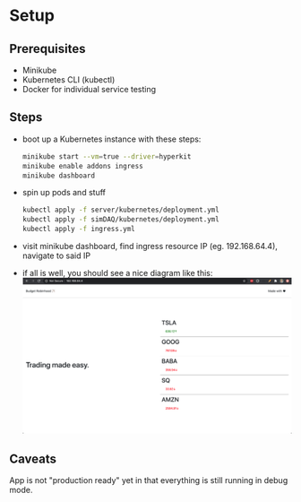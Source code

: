 # Setup

## Prerequisites

* Minikube
* Kubernetes CLI (kubectl)
* Docker for individual service testing

## Steps

* boot up a Kubernetes instance with these steps:

  ``` bash
  minikube start --vm=true --driver=hyperkit
  minikube enable addons ingress
  minikube dashboard
  ```

* spin up pods and stuff

  ``` bash
  kubectl apply -f server/kubernetes/deployment.yml
  kubectl apply -f simDAQ/kubernetes/deployment.yml
  kubectl apply -f ingress.yml
  ```

* visit minikube dashboard, find ingress resource IP (eg. 192.168.64.4), navigate to said IP

* if all is well, you should see a nice diagram like this:
![example.png](example.png)

## Caveats

App is not "production ready" yet in that everything is still running in debug mode.
